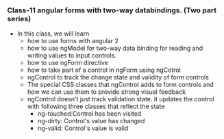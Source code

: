 ### Class-11 angular forms with two-way databindings. (Two part series)
- In this class, we will learn
    - how to use forms with angular 2
    - how to use ngModel for two-way data binding for reading and writing values to input controls.
    - how to use ngForm directive
    - how to take part of a control in ngForm using ngCotrol
    - ngControl to track the change state and validity of form controls
    - The special CSS classes that ngControl adds to form controls and how we can use them to provide strong visual feedback
    - ngControl doesn't just track validation state. it updates the control with following three classes that reflect the state
        - ng-touched:Control has been visited
        - ng-dirty: Control's value has changed
        - ng-valid: Control's value is valid
